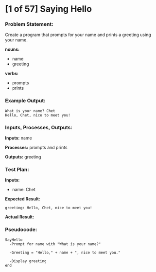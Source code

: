 # [1 of 57] Saying Hello

### Problem Statement:
Create a program that prompts for your name and prints a greeting using your name.

**nouns:**
* name
* greeting

**verbs:**
* prompts
* prints

### Example Output:
    What is your name? Chet
    Hello, Chet, nice to meet you!

### Inputs, Processes, Outputs:
**Inputs:** name

**Processes:** prompts and prints

**Outputs:** greeting

### Test Plan:
**Inputs:**
* name: Chet

**Expected Result:**

    greeting: Hello, Chet, nice to meet you!

**Actual Result:**

### Pseudocode:
    SayHello
      -Prompt for name with "What is your name?"

      -Greeting = "Hello," + name + ", nice to meet you."

      -Display greeting
    end

